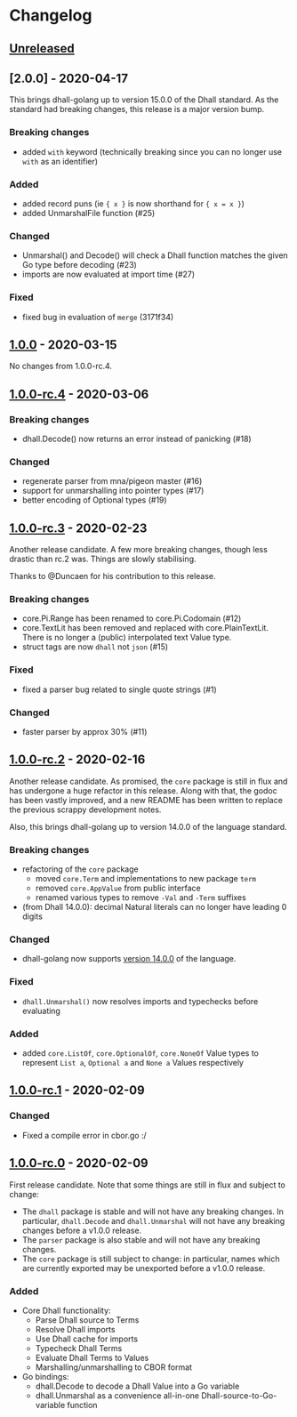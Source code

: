 # Changelog

## [Unreleased]
[Unreleased]: https://github.com/philandstuff/dhall-golang/compare/v2.0.0...HEAD

## [2.0.0] - 2020-04-17
[1.0.0]: https://github.com/philandstuff/dhall-golang/compare/v1.0.0...v2.0.0

This brings dhall-golang up to version 15.0.0 of the Dhall standard.
As the standard had breaking changes, this release is a major version
bump.

### Breaking changes

 - added `with` keyword (technically breaking since you can no longer
   use `with` as an identifier)

### Added

 - added record puns (ie `{ x }` is now shorthand for `{ x = x }`)
 - added UnmarshalFile function (#25)

### Changed

 - Unmarshal() and Decode() will check a Dhall function matches the
   given Go type before decoding (#23)
 - imports are now evaluated at import time (#27)

### Fixed

 - fixed bug in evaluation of `merge` (3171f34)

## [1.0.0] - 2020-03-15
[1.0.0]: https://github.com/philandstuff/dhall-golang/compare/v1.0.0-rc.4...v1.0.0

No changes from 1.0.0-rc.4.

## [1.0.0-rc.4] - 2020-03-06
[1.0.0-rc.4]: https://github.com/philandstuff/dhall-golang/compare/v1.0.0-rc.3...v1.0.0-rc.4

### Breaking changes

 - dhall.Decode() now returns an error instead of panicking (#18)

### Changed

 - regenerate parser from mna/pigeon master (#16)
 - support for unmarshalling into pointer types (#17)
 - better encoding of Optional types (#19)

## [1.0.0-rc.3] - 2020-02-23

[1.0.0-rc.3]: https://github.com/philandstuff/dhall-golang/compare/v1.0.0-rc.2...v1.0.0-rc.3

Another release candidate.  A few more breaking changes, though less
drastic than rc.2 was.  Things are slowly stabilising.

Thanks to @Duncaen for his contribution to this release.

### Breaking changes

 - core.Pi.Range has been renamed to core.Pi.Codomain (#12)
 - core.TextLit has been removed and replaced with core.PlainTextLit.
   There is no longer a (public) interpolated text Value type.
 - struct tags are now `dhall` not `json` (#15)

### Fixed

 - fixed a parser bug related to single quote strings (#1)

### Changed

 - faster parser by approx 30% (#11)

## [1.0.0-rc.2] - 2020-02-16

[1.0.0-rc.2]: https://github.com/philandstuff/dhall-golang/compare/v1.0.0-rc.1...v1.0.0-rc.2

Another release candidate.  As promised, the `core` package is still
in flux and has undergone a huge refactor in this release.  Along with
that, the godoc has been vastly improved, and a new README has been
written to replace the previous scrappy development notes.

Also, this brings dhall-golang up to version 14.0.0 of the language
standard.

### Breaking changes

 - refactoring of the `core` package
   - moved `core.Term` and implementations to new package `term`
   - removed `core.AppValue` from public interface
   - renamed various types to remove `-Val` and `-Term` suffixes
 - (from Dhall 14.0.0): decimal Natural literals can no longer have
   leading 0 digits

### Changed

 - dhall-golang now supports [version 14.0.0][dhall-14.0.0] of the
   language.

[dhall-14.0.0]: https://github.com/dhall-lang/dhall-lang/releases/tag/v14.0.0

### Fixed

 - `dhall.Unmarshal()` now resolves imports and typechecks before
   evaluating

### Added

  - added `core.ListOf`, `core.OptionalOf`, `core.NoneOf` Value types
    to represent `List a`, `Optional a` and `None a` Values
    respectively

## [1.0.0-rc.1] - 2020-02-09

### Changed

 - Fixed a compile error in cbor.go :/

[1.0.0-rc.1]: https://github.com/philandstuff/dhall-golang/compare/v1.0.0-rc.0...v1.0.0-rc.1

## [1.0.0-rc.0] - 2020-02-09

First release candidate.  Note that some things are still in flux and
subject to change:

 - The `dhall` package is stable and will not have any breaking
   changes.  In particular, `dhall.Decode` and `dhall.Unmarshal` will
   not have any breaking changes before a v1.0.0 release.
 - The `parser` package is also stable and will not have any breaking
   changes.
 - The `core` package is still subject to change: in particular, names
   which are currently exported may be unexported before a v1.0.0
   release.

### Added

- Core Dhall functionality:
  - Parse Dhall source to Terms
  - Resolve Dhall imports
  - Use Dhall cache for imports
  - Typecheck Dhall Terms
  - Evaluate Dhall Terms to Values
  - Marshalling/unmarshalling to CBOR format
- Go bindings:
  - dhall.Decode to decode a Dhall Value into a Go variable
  - dhall.Unmarshal as a convenience all-in-one
    Dhall-source-to-Go-variable function

[1.0.0-rc.0]: https://github.com/philandstuff/dhall-golang/releases/tag/v1.0.0-rc.0
